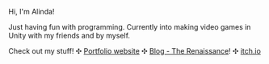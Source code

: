 Hi, I'm Alinda!

Just having fun with programming. Currently into making video games in Unity with my friends and by myself.

Check out my stuff!
✣ [Portfolio website](https://alinda.dev)
✣ [Blog - The Renaissance](https://www.the-renaissance.org/)!
✣ [itch.io](https://alinda.itch.io/)
